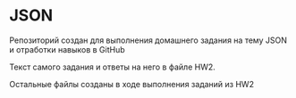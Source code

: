 # JSON
 Репозиторий создан для выполнения домашнего задания на тему JSON и отработки навыков в GitHub 

 Текст самого задания и ответы на него в файле HW2.

 Остальные файлы созданы в ходе выполнения заданий из HW2